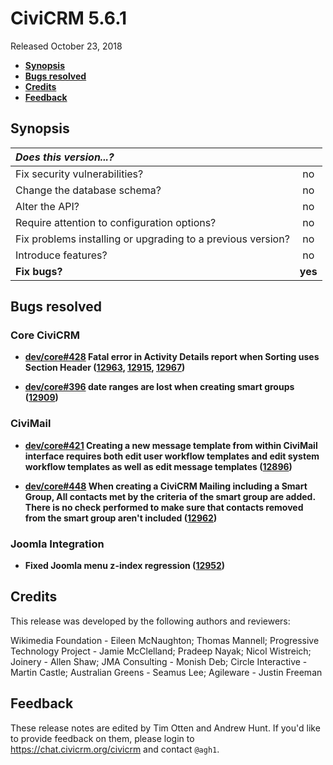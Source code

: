 # CiviCRM 5.6.1

Released October 23, 2018

- **[Synopsis](#synopsis)**
- **[Bugs resolved](#bugs)**
- **[Credits](#credits)**
- **[Feedback](#feedback)**

## <a name="synopsis"></a>Synopsis

| *Does this version...?*                                         |         |
|:--------------------------------------------------------------- |:-------:|
| Fix security vulnerabilities?                                   |   no    |
| Change the database schema?                                     |   no    |
| Alter the API?                                                  |   no    |
| Require attention to configuration options?                     |   no    |
| Fix problems installing or upgrading to a previous version?     |   no    |
| Introduce features?                                             |   no    |
| **Fix bugs?**                                                   | **yes** |

## <a name="bugs"></a>Bugs resolved

### Core CiviCRM

- **[dev/core#428](https://lab.civicrm.org/dev/core/issues/428) Fatal error in
  Activity Details report when Sorting uses Section Header
  ([12963](https://github.com/civicrm/civicrm-core/pull/12963),
  [12915](https://github.com/civicrm/civicrm-core/pull/12915),
  [12967](https://github.com/civicrm/civicrm-core/pull/12967))**

- **[dev/core#396](https://lab.civicrm.org/dev/core/issues/396) date ranges are
  lost when creating smart groups
  ([12909](https://github.com/civicrm/civicrm-core/pull/12909))**

### CiviMail

- **[dev/core#421](https://lab.civicrm.org/dev/core/issues/421) Creating a new
  message template from within CiviMail interface requires both edit user
  workflow templates and edit system workflow templates as well as edit message
  templates ([12896](https://github.com/civicrm/civicrm-core/pull/12896))**

- **[dev/core#448](https://lab.civicrm.org/dev/core/issues/448) When creating a
  CiviCRM Mailing including a Smart Group, All contacts met by the criteria of
  the smart group are added. There is no check performed to make sure that
  contacts removed from the smart group aren't included
  ([12962](https://github.com/civicrm/civicrm-core/pull/12962))**

### Joomla Integration

- **Fixed Joomla menu z-index regression
  ([12952](https://github.com/civicrm/civicrm-core/pull/12952))**

## <a name="credits"></a>Credits

This release was developed by the following authors and reviewers:

Wikimedia Foundation - Eileen McNaughton; Thomas Mannell; Progressive
Technology Project - Jamie McClelland; Pradeep Nayak; Nicol Wistreich;
Joinery - Allen Shaw; JMA Consulting - Monish Deb; Circle Interactive -
Martin Castle; Australian Greens - Seamus Lee; Agileware - Justin Freeman

## <a name="feedback"></a>Feedback

These release notes are edited by Tim Otten and Andrew Hunt.  If you'd like to
provide feedback on them, please login to https://chat.civicrm.org/civicrm and
contact `@agh1`.
